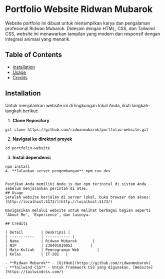 # Portfolio Website Ridwan Mubarok

Website portfolio ini dibuat untuk menampilkan karya dan pengalaman profesional Ridwan Mubarok. Didesain dengan HTML, CSS, dan Tailwind CSS, website ini menawarkan tampilan yang modern dan responsif dengan integrasi animasi yang menarik.

## Table of Contents
- [Installation](#installation)
- [Usage](#usage)
- [Credits](#credits)

## Installation

Untuk menjalankan website ini di lingkungan lokal Anda, ikuti langkah-langkah berikut:

1. **Clone Repository** 
```
git clone https://github.com/ridwanmubarok/portfolio-website.git
```
2. **Navigasi ke direktori proyek** 
```
cd portfolio-website
```
3. **Instal dependensi** 
```
npm install
4. **Jalankan server pengembangan** npm run dev


Pastikan Anda memiliki Node.js dan npm terinstal di sistem Anda sebelum menjalankan perintah di atas.
## Usage
Setelah website berjalan di server lokal, buka browser dan akses:
[http://localhost:5173/](http://localhost:5173/)

Navigasikan melalui website untuk melihat berbagai bagian seperti 'About Me', 'Experience', dan lainnya.

## Credits

| Detail        | Deskripsi |
| -----------   | ----------- |
| Nama          | Ridwan Mubarok       |
| NIP           | 230401010053        |
| Mata Kuliah   | Pemrograman Web        |
| Kelas         | IT-201   |

- **Ridwan Mubarok** - [GitHub](https://github.com/ridwanmubarok)
- **Tailwind CSS** - Untuk framework CSS yang digunakan. [Website](https://tailwindcss.com/)

